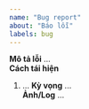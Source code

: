 ```yaml
---
name: "Bug report"
about: "Báo lỗi"
labels: bug
---
```


**Mô tả lỗi**
...  
**Cách tái hiện**
1. ...
**Kỳ vọng**
...  
**Ảnh/Log**
...
